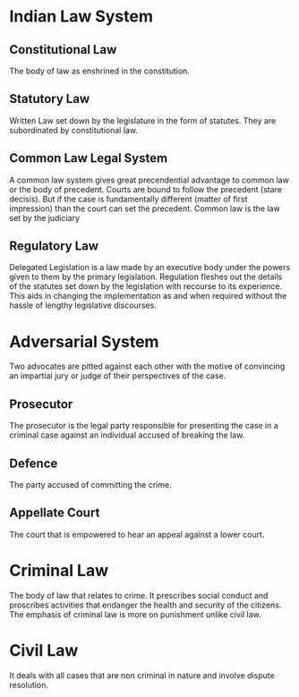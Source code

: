 # Indian Law System
## Constitutional Law
The body of law as enshrined in the constitution.

## Statutory Law
Written Law set down by the legislature in the form of statutes.
They are subordinated by constitutional law.

## Common Law Legal System
A common law system gives great precendential advantage to common law or the body of
precedent. Courts are bound to follow the precedent (stare decisis). But if the case
is fundamentally different (matter of first impression) than the court can set the
precedent.
Common law is the law set by the judiciary

## Regulatory Law
Delegated Legislation is a law made by an executive body under the powers given to them
by the primary legislation. Regulation fleshes out the details of the statutes set down by
the legislation with recourse to its experience. This aids in changing the implementation
as and when required without the hassle of lengthy legislative discourses.

# Adversarial System
Two advocates are pitted against each other with the motive of convincing an impartial jury
or judge of their perspectives of the case.

## Prosecutor
The prosecutor is the legal party responsible for presenting the case in a criminal case 
against an individual accused of breaking the law.

## Defence
The party accused of committing the crime.

## Appellate Court
The court that is empowered to hear an appeal against a lower court.

# Criminal Law
The body of law that relates to crime. It prescribes social conduct and proscribes activities
that endanger the health and security of the citizens. The emphasis of criminal law is more
on punishment unlike civil law.

# Civil Law
It deals with all cases that are non criminal in nature and involve dispute resolution.
